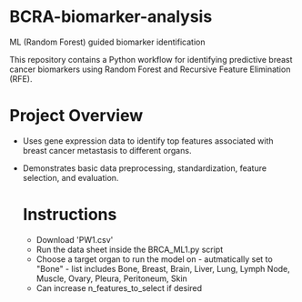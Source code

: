 # BCRA-biomarker-analysis
ML (Random Forest) guided biomarker identification 

This repository contains a Python workflow for identifying predictive breast cancer biomarkers using Random Forest and Recursive Feature Elimination (RFE).

# Project Overview

- Uses gene expression data to identify top features associated with breast cancer metastasis to different organs.
- Demonstrates basic data preprocessing, standardization, feature selection, and evaluation.

  # Instructions

  - Download 'PW1.csv'
  - Run the data sheet inside the BRCA_ML1.py script
  - Choose a target organ to run the model on - autmatically set to "Bone" - list includes Bone, Breast, Brain, Liver, Lung, Lymph Node, Muscle, Ovary, Pleura, Peritoneum, Skin
  - Can increase n_features_to_select if desired
  
    
